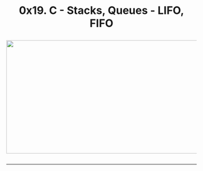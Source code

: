 <h1 align="center">0x19. C - Stacks, Queues - LIFO, FIFO</h><br>
<p align="center">
<img width="650" height="300" src="https://images.spiceworks.com/800x400/wp-content/uploads/2023/05/19111912/Shutterstock_1919441732.jpg">
</p>

------------

